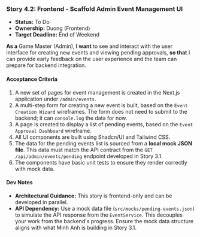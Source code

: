 ### **Story 4.2: Frontend - Scaffold Admin Event Management UI**
-   **Status:** To Do
-   **Ownership:** Duong (Frontend)
-   **Target Deadline:** End of Weekend

**As a** Game Master (Admin),
**I want** to see and interact with the user interface for creating new events and viewing pending approvals,
**so that** I can provide early feedback on the user experience and the team can prepare for backend integration.

#### **Acceptance Criteria**
1.  A new set of pages for event management is created in the Next.js application under `/admin/events`.
2.  A multi-step form for creating a new event is built, based on the `Event Creation Wizard` wireframes. The form does not need to submit to the backend; it can `console.log` the data for now.
3.  A page is created to display a list of pending events, based on the `Event Approval Dashboard` wireframe.
4.  All UI components are built using Shadcn/UI and Tailwind CSS.
5.  The data for the pending events list is sourced from a **local mock JSON file**. This data must match the API contract from the `GET /api/admin/events/pending` endpoint developed in Story 3.1.
6.  The components have basic unit tests to ensure they render correctly with mock data.

#### **Dev Notes**
*   **Architectural Guidance:** This story is frontend-only and can be developed in parallel.
*   **API Dependency:** Use a mock data file (`src/mocks/pending-events.json`) to simulate the API response from the `EventService`. This decouples your work from the backend's progress. Ensure the mock data structure aligns with what Minh Anh is building in Story 3.1.
